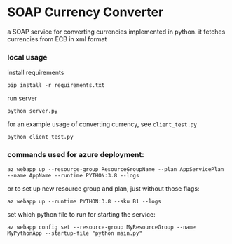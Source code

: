 # SOAP Currency Converter

a SOAP service for converting currencies implemented in python. it fetches currencies from ECB in xml format

### local usage

install requirements
```
pip install -r requirements.txt
```

run server
```
python server.py
```

for an example usage of converting currency, see `client_test.py`
```
python client_test.py
```

### commands used for azure deployment:

```
az webapp up --resource-group ResourceGroupName --plan AppServicePlan --name AppName --runtime PYTHON:3.8 --logs
```

or to set up new resource group and plan, just without those flags:
```
az webapp up --runtime PYTHON:3.8 --sku B1 --logs
```

set which python file to run for starting the service:
```
az webapp config set --resource-group MyResourceGroup --name MyPythonApp --startup-file "python main.py"
```
